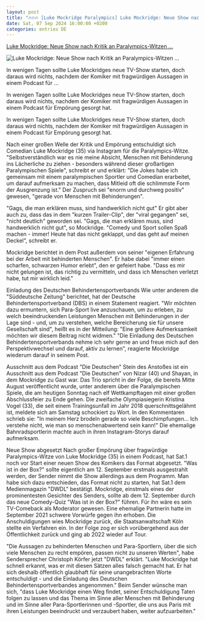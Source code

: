 ```yaml
---
layout: post
title: "🔥🔥🔥 [Luke Mockridge Paralympics] Luke Mockridge: Neue Show nach Kritik an Paralympics-Witzen ..."
date: Sat, 07 Sep 2024 16:00:00 +0200
categories: entries DE
---
```

[Luke Mockridge: Neue Show nach Kritik an Paralympics-Witzen ...](https://k.at/promis/luke-mockridge-paralympics-video/402945779)

![Luke Mockridge: Neue Show nach Kritik an Paralympics-Witzen ...](https://image.k.at/images/facebook/8822315/lukemockridge.jpg)

In wenigen Tagen sollte Luke Mockridges neue TV-Show starten, doch daraus wird nichts, nachdem der Komiker mit fragwürdigen Aussagen in einem Podcast für ...

In wenigen Tagen sollte Luke Mockridges neue TV-Show starten, doch daraus wird nichts, nachdem der Komiker mit fragwürdigen Aussagen in einem Podcast für Empörung gesorgt hat.

In wenigen Tagen sollte Luke Mockridges neue TV-Show starten, doch daraus wird nichts, nachdem der Komiker mit fragwürdigen Aussagen in einem Podcast für Empörung gesorgt hat.

Nach einer großen Welle der Kritik und Empörung entschuldigt sich Comedian Luke Mockridge (35) via Instagram für die Paralympics-Witze. "Selbstverständlich war es nie meine Absicht, Menschen mit Behinderung ins Lächerliche zu ziehen - besonders während dieser großartigen Paralympischen Spiele", schreibt er und erklärt: "Die Jokes habe ich gemeinsam mit einem paralympischen Sportler und Comedian erarbeitet, um darauf aufmerksam zu machen, dass Mitleid oft die schlimmste Form der Ausgrenzung ist." Der Zuspruch sei "enorm und durchweg positiv" gewesen, "gerade von Menschen mit Behinderungen".

"Gags, die man erklären muss, sind handwerklich nicht gut" Er gibt aber auch zu, dass das in dem "kurzen Trailer-Clip", der "viral gegangen" sei, "nicht deutlich" geworden sei. "Gags, die man erklären muss, sind handwerklich nicht gut", so Mockridge. "Comedy und Sport sollen Spaß machen - immer! Heute hat das nicht geklappt, und das geht auf meinen Deckel", schreibt er.



Mockridge berichtet in dem Post außerdem von seiner "eigenen Erfahrung bei der Arbeit mit behinderten Menschen". Er habe dabei "immer einen scharfen, schwarzen Humor erlebt", den er gefeiert habe. "Dass es mir nicht gelungen ist, das richtig zu vermitteln, und dass ich Menschen verletzt habe, tut mir wirklich leid."

Einladung des Deutschen Behindertensportverbands Wie unter anderem die "Süddeutsche Zeitung" berichtet, hat der Deutsche Behindertensportverband (DBS) in einem Statement reagiert. "Wir möchten dazu ermuntern, sich Para-Sport live anzuschauen, um zu erleben, zu welch beeindruckenden Leistungen Menschen mit Behinderungen in der Lage sind - und, um zu verstehen, welche Bereicherung sie für unsere Gesellschaft sind", heißt es in der Mitteilung: "Eine größere Aufmerksamkeit möchten wir diesem Beitrag nicht widmen." "Die Einladung des Deutschen Behindertensportverbands nehme ich sehr gerne an und freue mich auf den Perspektivwechsel und darauf, aktiv zu lernen", reagierte Mockridge wiederum darauf in seinem Post.

Ausschnitt aus dem Podcast "Die Deutschen" Stein des Anstoßes ist ein Ausschnitt aus dem Podcast "Die Deutschen" von Nizar (40) und Shayan, in dem Mockridge zu Gast war. Das Trio spricht in der Folge, die bereits Mitte August veröffentlicht wurde, unter anderem über die Paralympischen Spiele, die am heutigen Sonntag nach elf Wettkampftagen mit einer großen Abschlussfeier zu Ende gehen. Die zweifache Olympiasiegerin Kristina Vogel (33), die seit einem Trainingsunfall im Jahr 2018 querschnittsgelähmt ist, meldete sich am Samstag schockiert zu Wort. In den Kommentaren schrieb sie: "In meinem Herz brodeln gerade so viele Beschimpfungen... Ich verstehe nicht, wie man so menschenabwertend sein kann!" Die ehemalige Bahnradsportlerin machte auch in ihren Instagram-Storys darauf aufmerksam.

Neue Show abgesetzt Nach großer Empörung über fragwürdige Paralympics-Witze von Luke Mockridge (35) in einem Podcast, hat Sat.1 noch vor Start einer neuen Show des Komikers das Format abgesetzt. "Was ist in der Box?" sollte eigentlich am 12. September erstmals ausgestrahlt werden, der Sender nimmt die Show allerdings aus dem Programm. Man habe sich dazu entschieden, das Format nicht zu starten, hat Sat.1 dem Medienmagazin "DWDL" bestätigt. Mockridge, einstmals eines der prominentesten Gesichter des Senders, sollte ab dem 12. September durch das neue Comedy-Quiz "Was ist in der Box?" führen. Für ihn wäre es sein TV-Comeback als Moderator gewesen. Eine ehemalige Partnerin hatte im September 2021 schwere Vorwürfe gegen ihn erhoben. Die Anschuldigungen wies Mockridge zurück, die Staatsanwaltschaft Köln stellte ein Verfahren ein. In der Folge zog er sich vorübergehend aus der Öffentlichkeit zurück und ging ab 2022 wieder auf Tour.

"Die Aussagen zu behinderten Menschen und Para-Sportlern, über die sich viele Menschen zu recht empören, passen nicht zu unseren Werten", habe Sendersprecher Christoph Körfer jetzt "DWDL" erklärt. "Luke Mockridge hat schnell erkannt, was er mit diesen Sätzen alles falsch gemacht hat. Er hat sich deshalb öffentlich glaubhaft für seine unangebrachten Worte entschuldigt - und die Einladung des Deutschen Behindertensportverbandes angenommen." Beim Sender wünsche man sich, "dass Luke Mockridge einen Weg findet, seiner Entschuldigung Taten folgen zu lassen und das Thema im Sinne aller Menschen mit Behinderung und im Sinne aller Para-Sportlerinnen und -Sportler, die uns aus Paris mit ihren Leistungen beeindruckt und verzaubert haben, weiter aufzuarbeiten."

